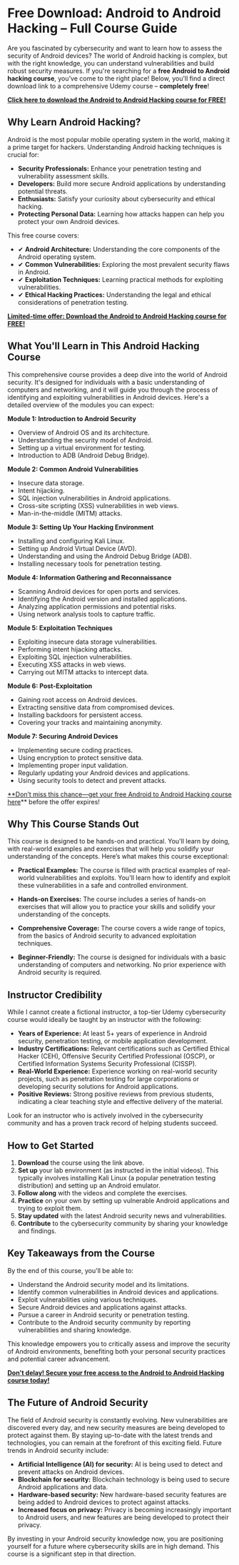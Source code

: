 # Free Download: Android to Android Hacking – Full Course Guide

Are you fascinated by cybersecurity and want to learn how to assess the security of Android devices? The world of Android hacking is complex, but with the right knowledge, you can understand vulnerabilities and build robust security measures. If you're searching for a **free Android to Android hacking course**, you’ve come to the right place! Below, you'll find a direct download link to a comprehensive Udemy course – **completely free**!

[**Click here to download the Android to Android Hacking course for FREE!**](https://udemywork.com/android-to-android-hacking)

## Why Learn Android Hacking?

Android is the most popular mobile operating system in the world, making it a prime target for hackers. Understanding Android hacking techniques is crucial for:

*   **Security Professionals:**  Enhance your penetration testing and vulnerability assessment skills.
*   **Developers:**  Build more secure Android applications by understanding potential threats.
*   **Enthusiasts:**  Satisfy your curiosity about cybersecurity and ethical hacking.
*   **Protecting Personal Data:** Learning how attacks happen can help you protect your own Android devices.

This free course covers:

*   ✔ **Android Architecture:** Understanding the core components of the Android operating system.
*   ✔ **Common Vulnerabilities:** Exploring the most prevalent security flaws in Android.
*   ✔ **Exploitation Techniques:**  Learning practical methods for exploiting vulnerabilities.
*   ✔ **Ethical Hacking Practices:**  Understanding the legal and ethical considerations of penetration testing.

[**Limited-time offer: Download the Android to Android Hacking course for FREE!**](https://udemywork.com/android-to-android-hacking)

## What You'll Learn in This Android Hacking Course

This comprehensive course provides a deep dive into the world of Android security. It's designed for individuals with a basic understanding of computers and networking, and it will guide you through the process of identifying and exploiting vulnerabilities in Android devices. Here's a detailed overview of the modules you can expect:

**Module 1: Introduction to Android Security**

*   Overview of Android OS and its architecture.
*   Understanding the security model of Android.
*   Setting up a virtual environment for testing.
*   Introduction to ADB (Android Debug Bridge).

**Module 2: Common Android Vulnerabilities**

*   Insecure data storage.
*   Intent hijacking.
*   SQL injection vulnerabilities in Android applications.
*   Cross-site scripting (XSS) vulnerabilities in web views.
*   Man-in-the-middle (MITM) attacks.

**Module 3:  Setting Up Your Hacking Environment**

* Installing and configuring Kali Linux.
* Setting up Android Virtual Device (AVD).
* Understanding and using the Android Debug Bridge (ADB).
* Installing necessary tools for penetration testing.

**Module 4: Information Gathering and Reconnaissance**

* Scanning Android devices for open ports and services.
* Identifying the Android version and installed applications.
* Analyzing application permissions and potential risks.
* Using network analysis tools to capture traffic.

**Module 5:  Exploitation Techniques**

*   Exploiting insecure data storage vulnerabilities.
*   Performing intent hijacking attacks.
*   Exploiting SQL injection vulnerabilities.
*   Executing XSS attacks in web views.
*   Carrying out MITM attacks to intercept data.

**Module 6: Post-Exploitation**

* Gaining root access on Android devices.
* Extracting sensitive data from compromised devices.
* Installing backdoors for persistent access.
* Covering your tracks and maintaining anonymity.

**Module 7: Securing Android Devices**

* Implementing secure coding practices.
* Using encryption to protect sensitive data.
* Implementing proper input validation.
* Regularly updating your Android devices and applications.
* Using security tools to detect and prevent attacks.

[**Don’t miss this chance—get your free Android to Android Hacking course here](https://udemywork.com/android-to-android-hacking)** before the offer expires!

## Why This Course Stands Out

This course is designed to be hands-on and practical. You'll learn by doing, with real-world examples and exercises that will help you solidify your understanding of the concepts. Here’s what makes this course exceptional:

*   **Practical Examples:** The course is filled with practical examples of real-world vulnerabilities and exploits. You'll learn how to identify and exploit these vulnerabilities in a safe and controlled environment.

*   **Hands-on Exercises:** The course includes a series of hands-on exercises that will allow you to practice your skills and solidify your understanding of the concepts.

*   **Comprehensive Coverage:** The course covers a wide range of topics, from the basics of Android security to advanced exploitation techniques.

*   **Beginner-Friendly:** The course is designed for individuals with a basic understanding of computers and networking. No prior experience with Android security is required.

## Instructor Credibility

While I cannot create a fictional instructor, a top-tier Udemy cybersecurity course would ideally be taught by an instructor with the following:

*   **Years of Experience:** At least 5+ years of experience in Android security, penetration testing, or mobile application development.
*   **Industry Certifications:** Relevant certifications such as Certified Ethical Hacker (CEH), Offensive Security Certified Professional (OSCP), or Certified Information Systems Security Professional (CISSP).
*   **Real-World Experience:** Experience working on real-world security projects, such as penetration testing for large corporations or developing security solutions for Android applications.
*   **Positive Reviews:** Strong positive reviews from previous students, indicating a clear teaching style and effective delivery of the material.

Look for an instructor who is actively involved in the cybersecurity community and has a proven track record of helping students succeed.

## How to Get Started

1.  **Download** the course using the link above.
2.  **Set up** your lab environment (as instructed in the initial videos).  This typically involves installing Kali Linux (a popular penetration testing distribution) and setting up an Android emulator.
3.  **Follow along** with the videos and complete the exercises.
4.  **Practice** on your own by setting up vulnerable Android applications and trying to exploit them.
5.  **Stay updated** with the latest Android security news and vulnerabilities.
6.  **Contribute** to the cybersecurity community by sharing your knowledge and findings.

## Key Takeaways from the Course

By the end of this course, you'll be able to:

*   Understand the Android security model and its limitations.
*   Identify common vulnerabilities in Android devices and applications.
*   Exploit vulnerabilities using various techniques.
*   Secure Android devices and applications against attacks.
*   Pursue a career in Android security or penetration testing.
*   Contribute to the Android security community by reporting vulnerabilities and sharing knowledge.

This knowledge empowers you to critically assess and improve the security of Android environments, benefiting both your personal security practices and potential career advancement.

[**Don't delay! Secure your free access to the Android to Android Hacking course today!**](https://udemywork.com/android-to-android-hacking)

## The Future of Android Security

The field of Android security is constantly evolving. New vulnerabilities are discovered every day, and new security measures are being developed to protect against them. By staying up-to-date with the latest trends and technologies, you can remain at the forefront of this exciting field. Future trends in Android security include:

*   **Artificial Intelligence (AI) for security:** AI is being used to detect and prevent attacks on Android devices.
*   **Blockchain for security:** Blockchain technology is being used to secure Android applications and data.
*   **Hardware-based security:** New hardware-based security features are being added to Android devices to protect against attacks.
*   **Increased focus on privacy:** Privacy is becoming increasingly important to Android users, and new features are being developed to protect their privacy.

By investing in your Android security knowledge now, you are positioning yourself for a future where cybersecurity skills are in high demand. This course is a significant step in that direction.
